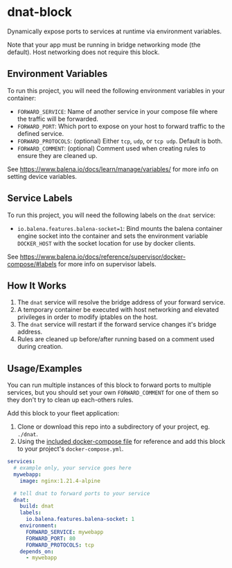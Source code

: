 # dnat-block

Dynamically expose ports to services at runtime via environment variables.

Note that your app must be running in bridge networking mode (the default). Host networking does not require this block.

## Environment Variables

To run this project, you will need the following environment variables in your container:

- `FORWARD_SERVICE`: Name of another service in your compose file where the traffic will be forwarded.
- `FORWARD_PORT`: Which port to expose on your host to forward traffic to the defined service.
- `FORWARD_PROTOCOLS`: (optional) Either `tcp`, `udp`, or `tcp udp`. Default is both.
- `FORWARD_COMMENT`: (optional) Comment used when creating rules to ensure they are cleaned up.

See <https://www.balena.io/docs/learn/manage/variables/> for more info on setting device variables.

## Service Labels

To run this project, you will need the following labels on the `dnat` service:

- `io.balena.features.balena-socket=1`: Bind mounts the balena container engine socket into the container and
  sets the environment variable `DOCKER_HOST` with the socket location for use by docker clients.

See <https://www.balena.io/docs/reference/supervisor/docker-compose/#labels> for more info on supervisor labels.

## How It Works

1. The `dnat` service will resolve the bridge address of your forward service.
2. A temporary container be executed with host networking and elevated privileges in order to modify iptables on the host.
3. The `dnat` service will restart if the forward service changes it's bridge address.
4. Rules are cleaned up before/after running based on a comment used during creation.

## Usage/Examples

You can run multiple instances of this block to forward ports to multiple services,
but you should set your own `FORWARD_COMMENT` for one of them so they don't try to clean up each-others rules.

Add this block to your fleet application:

1. Clone or download this repo into a subdirectory of your project, eg. `./dnat`.
2. Using the [included docker-compose file](./docker-compose.yml) for reference and add this block to your project's `docker-compose.yml`.

```yml
services:
  # example only, your service goes here
  mywebapp:
    image: nginx:1.21.4-alpine

  # tell dnat to forward ports to your service
  dnat:
    build: dnat
    labels:
      io.balena.features.balena-socket: 1
    environment:
      FORWARD_SERVICE: mywebapp
      FORWARD_PORT: 80
      FORWARD_PROTOCOLS: tcp
    depends_on:
      - mywebapp
```
